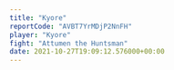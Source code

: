 ```yaml
---
title: "Kyore"
reportCode: "AVBT7YrMDjP2NnFH"
player: "Kyore"
fight: "Attumen the Huntsman"
date: 2021-10-27T19:09:12.576000+00:00
---
```

